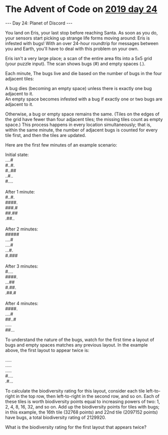 # The Advent of Code on [2019 day 24](https://adventofcode.com/2019/day/24)

--- Day 24: Planet of Discord ---

You land on Eris, your last stop before reaching Santa.  As soon as you do, your sensors start picking up strange life forms moving around: Eris is infested with bugs! With an over 24-hour roundtrip for messages between you and Earth, you'll have to deal with this problem on your own.

Eris isn't a very large place; a scan of the entire area fits into a 5x5 grid (your puzzle input). The scan shows bugs (#) and empty spaces (.).

Each minute, The bugs live and die based on the number of bugs in the four adjacent tiles:

A bug dies (becoming an empty space) unless there is exactly one bug adjacent to it.\
An empty space becomes infested with a bug if exactly one or two bugs are adjacent to it.

Otherwise, a bug or empty space remains the same.  (Tiles on the edges of the grid have fewer than four adjacent tiles; the missing tiles count as empty space.) This process happens in every location simultaneously; that is, within the same minute, the number of adjacent bugs is counted for every tile first, and then the tiles are updated.

Here are the first few minutes of an example scenario:

Initial state:\
....#\
#..#.\
#..##\
..#..\
#....\
\
After 1 minute:\
#..#.\
####.\
###.#\
##.##\
.##..\
\
After 2 minutes:\
#####\
....#\
....#\
...#.\
#.###\
\
After 3 minutes:\
#....\
####.\
...##\
#.##.\
.##.#\
\
After 4 minutes:\
####.\
....#\
##..#\
.....\
##...

To understand the nature of the bugs, watch for the first time a layout of bugs and empty spaces matches any previous layout. In the example above, the first layout to appear twice is:

.....\
.....\
.....\
#....\
.#...

To calculate the biodiversity rating for this layout, consider each tile left-to-right in the top row, then left-to-right in the second row, and so on. Each of these tiles is worth biodiversity points equal to increasing powers of two: 1, 2, 4, 8, 16, 32, and so on.  Add up the biodiversity points for tiles with bugs; in this example, the 16th tile (32768 points) and 22nd tile (2097152 points) have bugs, a total biodiversity rating of 2129920.

What is the biodiversity rating for the first layout that appears twice?